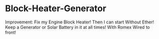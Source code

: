 # Block-Heater-Generator
Improvement: Fix my Engine Block Heater! Then I can start Without Ether! Keep a Generator or Solar Battery in it at all times! With Romex Wired to front!
